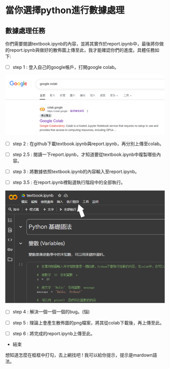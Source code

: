 # 當你選擇python進行數據處理

## 數據處理任務
你們需要閱讀textbook.ipynb的內容，並將其實作於report.ipynb中，最後將你做的report.ipynb與做好的散佈圖上傳至此，我才能確認你們的進度。具體任務如下:

- [ ] step 1 : 登入自己的google帳戶，打開google colab。

![image](./colab.png)

- [ ] step 2 : 在github下載textbook.ipynb與report.ipynb，再分別上傳至colab。

- [ ] step 2.5 : 閱讀一下report.ipynb，才知道要從textbook.ipynb中複製哪些內容。 

- [ ] step 3 : 將數據依照textbook.ipynb的內容輸入至report.ipynb。

- [ ] step 3.5 : 在report.ipynb裡點選執行階段中的全部執行。

![image](./run.png)

- [ ] step 4 : 解決一個一個一個的bug。(惱)

- [ ] step 5 : 理論上會產生散佈圖的png檔案，將其從colab下載後，再上傳至此。

- [ ] step 6 : 將完成的report.ipynb上傳至此。

- 結束

想知道怎麼在框框中打勾，去上網找吧 ! 我可以給你提示，提示是mardown語法。

